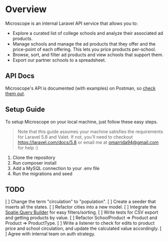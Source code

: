 # Overview

Microscope is an internal Laravel API service that allows you to:

- Explore a curated list of college schools and analyze their associated ad products.
- Manage schools and manage the ad products that they offer and the price-point of each offering. This lets you price products per-school.
- Browse, sort, and filter ad products and view schools that support them.
- Export our partner schools to a spreadsheet.

## API Docs

Microscope's API is documented (with examples) on Postman, so [check them out](https://documenter.getpostman.com/view/1971267/S17nVB2Y).

## Setup Guide

To setup Microscope on your local machine, just follow these easy steps.

> Note that this guide assumes your machine satisfies the requirements for Laravel 5.8 and Valet. If not, you'll need to checkout https://laravel.com/docs/5.8 or email me at omarrida94@gmail.com for help :)

1. Clone the repository
2. Run composer install
3. Add a MySQL connection to your .env file
4. Run the migrations and seed

## TODO

[ ] Change the term "circulation" to "population".
[ ] Create a seeder that inserts all the states.
[ ] Refactor cities into a new model.
[ ] Integrate the [Spatie Query Builder](https://github.com/spatie/laravel-query-builder) for easy filters/sorting.
[ ] Write tests for CSV export and getting products by value.
[ ] Refactor SchoolProduct => Product and Product => ProductType.
[ ] Write a listener to check for edits to product price and school circulation, and update the calculated value accordingly.
[ ] Agree with internal team on auth strategy.